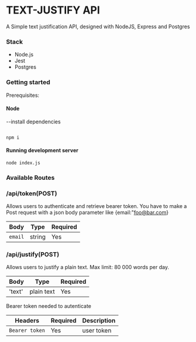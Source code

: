 # TEXT-JUSTIFY API

A Simple text justification API, designed with NodeJS, Express and Postgres

### Stack

- Node.js
- Jest
- Postgres

### Getting started

Prerequisites:

#### Node

--install dependencies

```

npm i
```

#### Running development server

```
node index.js
```

### Available Routes

### /api/token(POST)

Allows users to authenticate and retrieve bearer token.
You have to make a Post request with a json body parameter like {email:"foo@bar.com}

| Body    | Type   | Required |
| ------- | ------ | -------- |
| `email` | string | Yes      |

### /api/justify(POST)

Allows users to justify a plain text.
Max limit: 80 000 words per day.

| Body   | Type       | Required |
| ------ | ---------- | -------- |
| 'text' | plain text | Yes      |

Bearer token needed to autenticate

| Headers        | Required | Description |
| -------------- | -------- | ----------- |
| `Bearer token` | Yes      | user token  |
